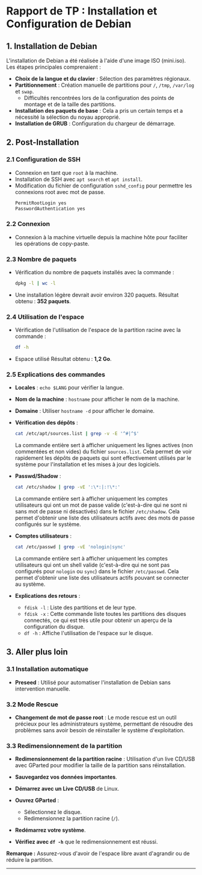 
# Rapport de TP : Installation et Configuration de Debian

## 1. Installation de Debian
L'installation de Debian a été réalisée à l'aide d'une image ISO (mini.iso). Les étapes principales comprenaient :

- **Choix de la langue et du clavier** : Sélection des paramètres régionaux.
- **Partitionnement** : Création manuelle de partitions pour `/`, `/tmp`, `/var/log` et `swap`. 
  - Difficultés rencontrées lors de la configuration des points de montage et de la taille des partitions.
- **Installation des paquets de base** : Cela a pris un certain temps et a nécessité la sélection du noyau approprié.
- **Installation de GRUB** : Configuration du chargeur de démarrage.

## 2. Post-Installation

### 2.1 Configuration de SSH
- Connexion en tant que `root` à la machine.
- Installation de SSH avec `apt search` et `apt install`.
- Modification du fichier de configuration `sshd_config` pour permettre les connexions root avec mot de passe.
  ```bash
  PermitRootLogin yes
  PasswordAuthentication yes
  ```

### 2.2 Connexion
- Connexion à la machine virtuelle depuis la machine hôte pour faciliter les opérations de copy-paste.

### 2.3 Nombre de paquets
- Vérification du nombre de paquets installés avec la commande :
  ```bash
  dpkg -l | wc -l
  ```
- Une installation légère devrait avoir environ 320 paquets. Résultat obtenu : **352 paquets**.

### 2.4 Utilisation de l'espace
- Vérification de l'utilisation de l'espace de la partition racine avec la commande :
  ```bash
  df -h
  ```
- Espace utilisé Résultat obtenu : **1,2 Go**.

### 2.5 Explications des commandes
- **Locales** : `echo $LANG` pour vérifier la langue.
- **Nom de la machine** : `hostname` pour afficher le nom de la machine.
- **Domaine** : Utiliser `hostname -d` pour afficher le domaine.

- **Vérification des dépôts** : 
  ```bash
  cat /etc/apt/sources.list | grep -v -E '^#|^$'
  ```
  La commande entière sert à afficher uniquement les lignes actives (non commentées et non vides) du fichier `sources.list`. Cela permet de voir rapidement les dépôts de paquets qui sont effectivement utilisés par le système pour l'installation et les mises à jour des logiciels.

- **Passwd/Shadow** : 
  ```bash
  cat /etc/shadow | grep -vE ':\*:|:!\*:'
  ```
  La commande entière sert à afficher uniquement les comptes utilisateurs qui ont un mot de passe valide (c'est-à-dire qui ne sont ni sans mot de passe ni désactivés) dans le fichier `/etc/shadow`. Cela permet d'obtenir une liste des utilisateurs actifs avec des mots de passe configurés sur le système.
  
- **Comptes utilisateurs** : 
  ```bash
  cat /etc/passwd | grep -vE 'nologin|sync'
  ```
  La commande entière sert à afficher uniquement les comptes utilisateurs qui ont un shell valide (c'est-à-dire qui ne sont pas configurés pour `nologin` ou `sync`) dans le fichier `/etc/passwd`. Cela permet d'obtenir une liste des utilisateurs actifs pouvant se connecter au système.

- **Explications des retours** : 
  - `fdisk -l` : Liste des partitions et de leur type.
  - `fdisk -x` : Cette commande liste toutes les partitions des disques connectés, ce qui est très utile pour obtenir un aperçu de la configuration du disque.
  - `df -h` : Affiche l'utilisation de l'espace sur le disque.

## 3. Aller plus loin

### 3.1 Installation automatique
- **Preseed** : Utilisé pour automatiser l'installation de Debian sans intervention manuelle.

### 3.2 Mode Rescue
- **Changement de mot de passe root** :  Le mode rescue est un outil précieux pour les administrateurs système, permettant de résoudre des problèmes sans avoir besoin de réinstaller le système d'exploitation.

### 3.3 Redimensionnement de la partition
- **Redimensionnement de la partition racine** : Utilisation d'un live CD/USB avec GParted pour modifier la taille de la partition sans réinstallation.


- **Sauvegardez vos données importantes**.
- **Démarrez avec un Live CD/USB** de Linux.
- **Ouvrez GParted** :
   - Sélectionnez le disque.
   - Redimensionnez la partition racine (`/`).
- **Redémarrez votre système**.
- **Vérifiez avec `df -h`** que le redimensionnement est réussi. 

**Remarque :** Assurez-vous d'avoir de l'espace libre avant d'agrandir ou de réduire la partition.



---



